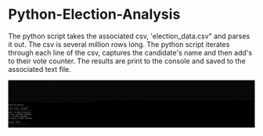 # Python-Election-Analysis

The python script takes the associated csv, 'election_data.csv" and parses it out. 
The csv is several million rows long. The python script iterates through each line of the csv, captures the candidate's name and then add's to their vote counter. The results are print to the console and saved to the associated text file. 


![Alt text](images/image.PNG?raw=true "Optional Title")

